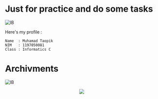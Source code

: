 # Just for practice and do some tasks
![IB](https://img.shields.io/badge/Practice%20And%20Task-Itelegensia%20Buatan-blue)

 Here's my profile :
 
 ```
 Name  : Muhamad Taopik
 NIM   : 1197050081
 Class : Informatics C
 ```
 
# Archivments
![IB](https://img.shields.io/badge/Archivments-Itelegensia%20Buatan-orange)

<p align="center">
  <img alig src="https://github-profile-trophy.vercel.app/?username=Mr94t3z&theme=nord&column=6&rank=SSS,SS,S,AAA,AA,A,B,C" />
</p>

